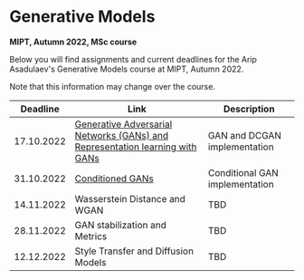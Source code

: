 # Generative Models
**MIPT, Autumn 2022, MSc course**

Below you will find assignments and current deadlines for the Arip Asadulaev's Generative Models course at MIPT, Autumn 2022. 

Note that this information may change over the course.

Deadline | Link | Description|
---------|------|-----------|
17.10.2022 | [Generative Adversarial Networks (GANs) and Representation learning with GANs](https://github.com/RostislavKorst/GANs-MIPT-2022-Masters/blob/main/Assignment%201/1_gan_dcgan.ipynb)| GAN and DCGAN implementation
31.10.2022 | [Conditioned GANs](https://github.com/RostislavKorst/GANs-MIPT-2022-Masters/blob/main/Assignment%202/2_mnist_cgan.ipynb) | Conditional GAN implementation
14.11.2022 | Wasserstein Distance and WGAN | TBD
28.11.2022 | GAN stabilization and Metrics | TBD
12.12.2022 | Style Transfer and Diffusion Models | TBD
